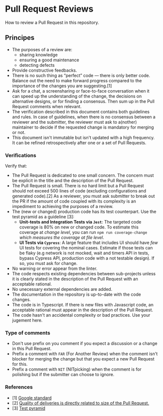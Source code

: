 # Pull Request Reviews

How to review a Pull Request in this repository.

## Principes

- The purposes of a review are:
    - sharing knowledge
    - ensuring a good maintenance
    - detecting defects
- Provide constructive feedbacks.
- There is no such thing as “perfect” code — there is only better code. Balance out the need to make forward progress compared to the importance of the changes you are suggesting.[1]
- Ask for a chat, a screensharing or face-to-face conversation when it can speed up the understanding of the change, the decisions on alternative designs, or for finding a consensus. Then sum up in the Pull Request comments when relevant.
- The verification described in this document contains both guidelines and rules. In case of guidelines, when there is no consensus between a reviewer and the submitter, the reviewer must ask to a(nother) maintainer to decide if the requested change is mandatory for merging or not.
- This document isn't immutable but isn't updated with a high frequency. It can be refined retrospectively after one or a set of Pull Requests.

### Verifications

Verify that:
- The Pull Request is dedicated to one small concern. The concern must be explicit in the title and the description of the Pull Request.
- The Pull Request is small. There is no hard limit but a Pull Request should not exceed 500 lines of code (excluding configurations and generated code).[2] As a reviewer, you must ask submitter to break out the PR if the amount of code coupled with its complexity is an impediment to achieving the purposes of a review.
- The (new or changed) production code has its test counterpart. Use the test pyramid as a guideline [3]:
    - **Unit-tests and Integration Tests via `Jest`**: The targeted code coverage is 80% on new or changed code. To estimate this coverage at *change level*, you can run `npm run coverage-change` *which measures the coverage at file level*.
    - **UI Tests via `Cypress`**: A large feature that includes UI should have *few* UI tests for covering the nominal cases. Estimate if those tests can be flaky (e.g network is not mocked, wait and timers API in tests, bypass Cypress API, production code with a not testable design). If so, you must ask for change.
- No warning or error appear from the linter.
- The code respects existing dependencies between sub-projects unless it is clearly stated in the description of the Pull Request with an acceptable rational.
- No unecessary external dependencies are added.
- The documentation in the repository is up-to-date with the code changes.
- The code is in Typescript. If there is new files with Javascript code, an acceptable rational must appear in the description of the Pull Request.
- The code hasn't an accidental complexity or bad practices. Use your jugement here.

### Type of comments

- Don't use prefix on you comment if you expect a discussion or a change in this Pull Request.
- Prefix a comment with `FAR` (For Another Review) when the comment isn't blocker for merging the change but that you expect a new Pull Request for this.
- Prefix a comment with `NIT` (NITpicking) when the comment is for polishing but if the submitter can choose to ignore.

### References

- [1] [Google standard](https://google.github.io/eng-practices/review/reviewer/standard.html)
- [2] [Quality of deliveries is directly related to size of the Pull Request.](https://www.linkedin.com/pulse/size-pullmerge-request-more-important-than-you-think-rodrigo-miguel)
- [3] [Test pyramid](https://martinfowler.com/articles/practical-test-pyramid.html)

